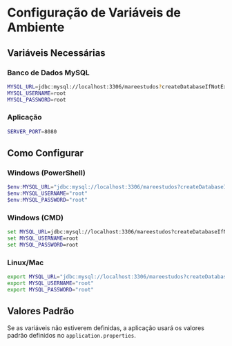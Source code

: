 # Configuração de Variáveis de Ambiente

## Variáveis Necessárias

### Banco de Dados MySQL
```bash
MYSQL_URL=jdbc:mysql://localhost:3306/mareestudos?createDatabaseIfNotExist=true&useSSL=false&serverTimezone=UTC&allowPublicKeyRetrieval=true
MYSQL_USERNAME=root
MYSQL_PASSWORD=root
```

### Aplicação
```bash
SERVER_PORT=8080
```

## Como Configurar

### Windows (PowerShell)
```powershell
$env:MYSQL_URL="jdbc:mysql://localhost:3306/mareestudos?createDatabaseIfNotExist=true&useSSL=false&serverTimezone=UTC&allowPublicKeyRetrieval=true"
$env:MYSQL_USERNAME="root"
$env:MYSQL_PASSWORD="root"
```

### Windows (CMD)
```cmd
set MYSQL_URL=jdbc:mysql://localhost:3306/mareestudos?createDatabaseIfNotExist=true&useSSL=false&serverTimezone=UTC&allowPublicKeyRetrieval=true
set MYSQL_USERNAME=root
set MYSQL_PASSWORD=root
```

### Linux/Mac
```bash
export MYSQL_URL="jdbc:mysql://localhost:3306/mareestudos?createDatabaseIfNotExist=true&useSSL=false&serverTimezone=UTC&allowPublicKeyRetrieval=true"
export MYSQL_USERNAME="root"
export MYSQL_PASSWORD="root"
```

## Valores Padrão
Se as variáveis não estiverem definidas, a aplicação usará os valores padrão definidos no `application.properties`.
